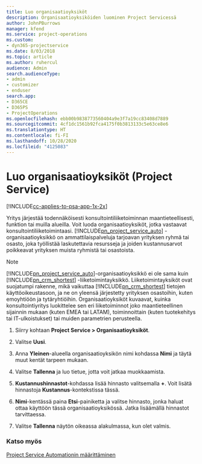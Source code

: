 ```yaml
---
title: Luo organisaatioyksiköt
description: Organisaatioyksiköiden luominen Project Servicessä
author: JohnPBurrows
manager: kfend
ms.service: project-operations
ms.custom:
- dyn365-projectservice
ms.date: 8/03/2018
ms.topic: article
ms.author: ruhercul
audience: Admin
search.audienceType:
- admin
- customizer
- enduser
search.app:
- D365CE
- D365PS
- ProjectOperations
ms.openlocfilehash: ebb00b9838773560404a9e3f7a19cc83408d7889
ms.sourcegitcommit: 4cf1dc1561b92fca4175f0b3813133c5e63ce8e6
ms.translationtype: HT
ms.contentlocale: fi-FI
ms.lasthandoff: 10/28/2020
ms.locfileid: "4125083"
---
```

# <a name="create-organizational-units-project-service"></a>Luo organisaatioyksiköt (Project Service)

[!INCLUDE[cc-applies-to-psa-app-1x-2x](../includes/cc-applies-to-psa-app-1x-2x.md)]

Yritys järjestää todennäköisesti konsultointiliiketoiminnan maantieteellisesti, funktion tai muilla alueilla. Voit luoda organisaatioyksiköt, jotka vastaavat konsultointiliiketoimintaasi. [!INCLUDE[pn_project_service_auto](../includes/pn-project-service-auto.md)] -organisaatioyksikkö on ammattilaispalveluja tarjoavan yrityksen ryhmä tai osasto, joka työllistää laskutettavia resursseja ja joiden kustannusarvot poikkeavat yrityksen muista ryhmistä tai osastoista.  
  
> [!NOTE]
>  [!INCLUDE[pn_project_service_auto](../includes/pn-project-service-auto.md)]-organisaatioyksikkö ei ole sama kuin [!INCLUDE[pn_crm_shortest](../includes/pn-crm-shortest.md)] -liiketoimintayksikkö. Liiketoimintayksiköt ovat suojatumpi rakenne, mikä vaikuttaa [!INCLUDE[pn_crm_shortest](../includes/pn-crm-shortest.md)] tietojen käyttöoikeustasoon, ja ne on yleensä järjestetty yrityksen osastoihin, kuten emoyhtiöön ja tytäryhtiöihin. Organisaatioyksiköt kuvaavat, kuinka konsultointiyritys luokittelee sen eri liiketoiminnot joko maantieteellinen sijainnin mukaan (kuten EMEA tai LATAM), toiminnoittain (kuten tuotekehitys tai IT-ulkoistukset) tai muiden parametrien perusteella.  
  
1.  Siirry kohtaan **Project Service > Organisaatioyksiköt**.  
  
2.  Valitse **Uusi**.  
  
3.  Anna **Yleinen**-alueella organisaatioyksikön nimi kohdassa **Nimi** ja täytä muut kentät tarpeen mukaan.  
  
4.  Valitse **Tallenna** ja luo tietue, jotta voit jatkaa muokkaamista.  
  
5.  **Kustannushinnastot**-kohdassa lisää hinnasto valitsemalla **+**. Voit lisätä hinnastoja **Kustannus**-kontekstissa tässä.  
  
6.  **Nimi**-kentässä paina **Etsi**-painiketta ja valitse hinnasto, jonka haluat ottaa käyttöön tässä organisaatioyksikössä. Jatka lisäämällä hinnastot tarvittaessa.  
  
7.  Valitse **Tallenna** näytön oikeassa alakulmassa, kun olet valmis.  
  
### <a name="see-also"></a>Katso myös  
 [Project Service Automationin määrittäminen](../psa/configure.md)
